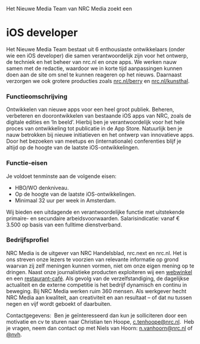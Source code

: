 Het Nieuwe Media Team van NRC Media zoekt een

# iOS developer

Het Nieuwe Media Team bestaat uit 6 enthousiaste ontwikkelaars (onder wie een iOS
developer) die samen verantwoordelijk zijn voor het ontwerp, de techniek en het beheer
van nrc.nl en onze apps. We werken nauw samen met de redactie, waardoor we in korte tijd
aanpassingen kunnen doen aan de site om snel te kunnen reageren op het nieuws. Daarnaast
verzorgen we ook grotere producties zoals [nrc.nl/berry](http://nrc.nl/berry) en [nrc.nl/kunsthal](http://nrc.nl/kunsthal).

### Functieomschrijving

Ontwikkelen van nieuwe apps voor een heel groot publiek. Beheren, verbeteren en
doorontwikkelen van bestaande iOS apps van NRC, zoals de digitale edities en ‘In beeld’. Hierbij
ben je verantwoordelijk voor het hele proces van ontwikkeling tot publicatie in de App Store.
Natuurlijk ben je nauw betrokken bij nieuwe initiatieven en het ontwerp van innovatieve apps.
Door het bezoeken van meetups en (internationale) conferenties blijf je altijd op de hoogte van
de laatste iOS-ontwikkelingen. 
 
### Functie-eisen

Je voldoet tenminste aan de volgende eisen:

* HBO/WO denkniveau.
* Op de hoogte van de laatste iOS-ontwikkelingen.
* Minimaal 32 uur per week in Amsterdam. 

Wij bieden een uitdagende en verantwoordelijke functie met uitstekende primaire- en secundaire arbeidsvoorwaarden. Salarisindicatie: vanaf € 3.500 op basis van een fulltime dienstverband. 

### Bedrijfsprofiel

NRC Media is de uitgever van NRC Handelsblad, nrc.next en nrc.nl. Het is ons streven onze lezers te voorzien van relevante informatie op grond waarvan zij zelf meningen kunnen vormen, niet om onze eigen mening op te dringen. Naast onze journalistieke producten exploiteren wij een [webwinkel](http://www.nrclux.nl) en een [restaurant-café](http://www.nrcrestaurantcafe.nl). Als gevolg van de verzelfstandiging, de dagelijkse actualiteit en de externe competitie is het bedrijf dynamisch en continu in beweging. Bij NRC Media werken ruim 360 mensen. Als werkgever hecht NRC Media aan kwaliteit, aan creativiteit en aan resultaat – of dat nu tussen negen en vijf wordt geboekt of daarbuiten.

Contactgegevens:  Ben je geïnteresseerd dan kun je solliciteren door een motivatie en cv te sturen naar Christian ten Hoope, c.tenhoope@nrc.nl.  Heb je vragen, neem dan contact op met Niels van Hoorn: n.vanhoorn@nrc.nl of [@nvh](http://twitter.com/nvh). 
